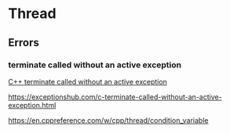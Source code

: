 # Thread

## Errors

### terminate called without an active exception

[C++ terminate called without an active exception](https://stackoverflow.com/questions/7381757/c-terminate-called-without-an-active-exception)

https://exceptionshub.com/c-terminate-called-without-an-active-exception.html

https://en.cppreference.com/w/cpp/thread/condition_variable